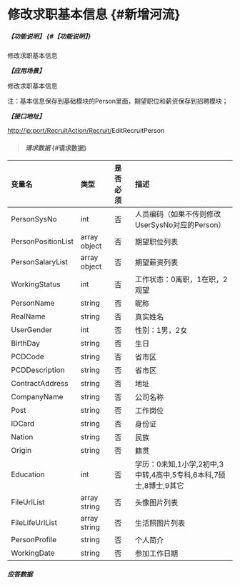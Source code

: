 # 修改求职基本信息 {#新增河流}

##### _【功能说明】_ {#【功能说明】}

修改求职基本信息

_**【应用场景】**_

修改求职基本信息

注：基本信息保存到基础模块的Person里面，期望职位和薪资保存到招聘模块；

_**【接口地址】**_

[http://ip:port/RecruitAction/Recruit/](http://ip:port/HMAction/River/AddRiver)EditRecruitPerson

> #### _请求数据_ {#请求数据}

| 变量名 | 类型 | 是否必须 | 描述 |
| :--- | :--- | :--- | :--- |
| PersonSysNo | int | 否 | 人员编码（如果不传则修改UserSysNo对应的Person） |
| PersonPositionList | array object | 否 | 期望职位列表 |
| PersonSalaryList | array object | 否 | 期望薪资列表 |
| WorkingStatus | int | 否 | 工作状态：0离职，1在职，2观望 |
| PersonName | string | 否 | 昵称 |
| RealName | string | 否 | 真实姓名 |
| UserGender | int | 否 | 性别：1男，2女 |
| BirthDay | string | 否 | 生日 |
| PCDCode | string | 否 | 省市区 |
| PCDDescription | string | 否 | 省市区 |
| ContractAddress | string | 否 | 地址 |
| CompanyName | string | 否 | 公司名称 |
| Post | string | 否 | 工作岗位 |
| IDCard | string | 否 | 身份证 |
| Nation | string | 否 | 民族 |
| Origin | string | 否 | 籍贯 |
| Education | int | 否 | 学历：0未知,1小学,2初中,3中转,4高中,5专科,6本科,7硕士,8博士,9其它 |
| FileUrlList | array string | 否 | 头像图片列表 |
| FileLifeUrlList | array string | 否 | 生活照图片列表 |
| PersonProfile | string | 否 | 个人简介 |
| WorkingDate | string | 否 | 参加工作日期 |

#### _应答数据_



